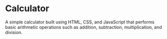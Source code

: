 # Calculator
 A simple calculator built using HTML, CSS, and JavaScript that performs basic arithmetic operations such as addition, subtraction, multiplication, and division.
